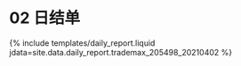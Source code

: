 # 02 日结单

{% include  templates/daily_report.liquid jdata=site.data.daily_report.trademax_205498_20210402 %}